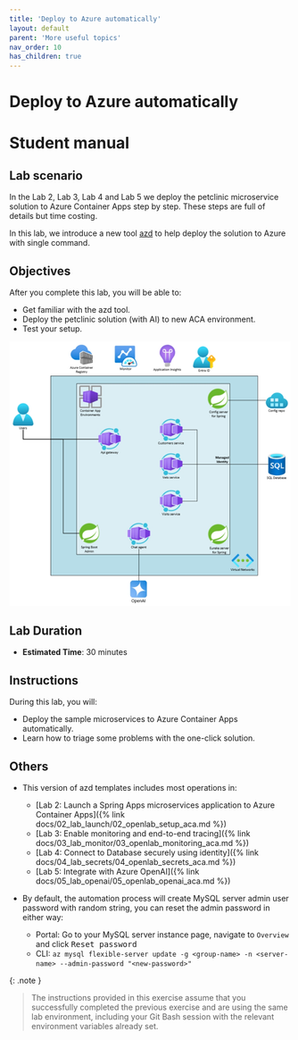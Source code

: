 ```yaml
---
title: 'Deploy to Azure automatically'
layout: default
parent: 'More useful topics'
nav_order: 10
has_children: true
---
```


# Deploy to Azure automatically

# Student manual

## Lab scenario

In the Lab 2, Lab 3, Lab 4 and Lab 5 we deploy the petclinic microservice solution to Azure Container Apps step by step.
These steps are full of details but time costing.

In this lab, we introduce a new tool [azd](https://learn.microsoft.com/en-us/azure/developer/azure-developer-cli/) to help deploy the solution to Azure with single command.

## Objectives

After you complete this lab, you will be able to:

- Get familiar with the azd tool.
- Deploy the petclinic solution (with AI) to new ACA environment.
- Test your setup.

![lab 6 overview](../../images/acalab6.png)

## Lab Duration

- **Estimated Time**: 30 minutes

## Instructions

During this lab, you will:

- Deploy the sample microservices to Azure Container Apps automatically.
- Learn how to triage some problems with the one-click solution.

## Others

   - This version of azd templates includes most operations in:
      - [Lab 2: Launch a Spring Apps microservices application to Azure Container Apps]({% link docs/02_lab_launch/02_openlab_setup_aca.md %})
      - [Lab 3: Enable monitoring and end-to-end tracing]({% link docs/03_lab_monitor/03_openlab_monitoring_aca.md %})
      - [Lab 4: Connect to Database securely using identity]({% link docs/04_lab_secrets/04_openlab_secrets_aca.md %})
      - [Lab 5: Integrate with Azure OpenAI]({% link docs/05_lab_openai/05_openlab_openai_aca.md %})

   - By default, the automation process will create MySQL server admin user password with random string, you can reset the admin password in either way:
      - Portal: Go to your MySQL server instance page, navigate to `Overview` and click <kbd>Reset password</kbd>
      - CLI: `az mysql flexible-server update -g <group-name> -n <server-name> --admin-password "<new-password>"`

{: .note }
> The instructions provided in this exercise assume that you successfully completed the previous exercise and are using the same lab environment, including your Git Bash session with the relevant environment variables already set.

